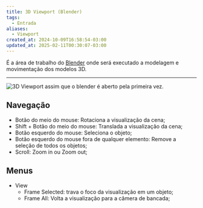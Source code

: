 ```yaml
---
title: 3D Viewport (Blender)
tags:
  - Entrada
aliases:
  - Viewport
created_at: 2024-10-09T16:58:54-03:00
updated_at: 2025-02-11T00:30:07-03:00
---
```


É a área de trabalho do [Blender](content/entrada/2024/07/26/Blender.md) onde será executado a modelagem e movimentação dos modelos 3D.

---

![3D Viewport assim que o blender é aberto pela primeira vez.](assets/images/2024/Blender_3D_Viewport.png)

## Navegação

- Botão do meio do mouse: Rotaciona a visualização da cena;
- Shift + Botão do meio do mouse: Translada a visualização da cena;
- Botão esquerdo do mouse: Seleciona o objeto;
- Botão esquerdo do mouse fora de qualquer elemento: Remove a seleção de todos os objetos;
- Scroll: Zoom in ou Zoom out;

## Menus

- View
	- Frame Selected: trava o foco da visualização em um objeto;
	- Frame All: Volta a visualização para a câmera de bancada;